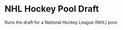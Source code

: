 NHL Hockey Pool Draft
=====================

Runs the draft for a National Hockey League (NHL) pool.
